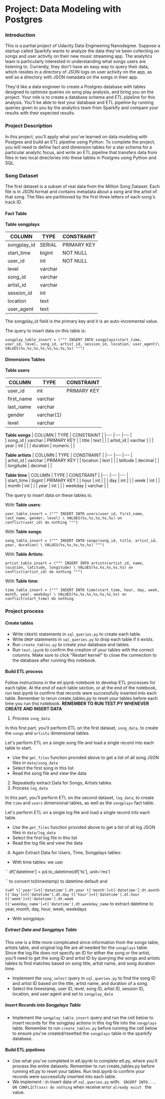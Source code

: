 <h1>Project: Data Modeling with Postgres</h1>
<h3>Introduction</h3>
<p>This is a partial project of Udacity Data Engineering Nanodegree. Suppose a startup called Sparkify wants to analyze the data they've been collecting on songs and user activity on their new music streaming app. The analytics team is particularly interested in understanding what songs users are listening to. Currently, they don't have an easy way to query their data, which resides in a directory of JSON logs on user activity on the app, as well as a directory with JSON metadata on the songs in their app.

</p>
<p>They'd like a data engineer to create a Postgres database with tables designed to optimize queries on song play analysis, and bring you on the project. Your role is to create a database schema and ETL pipeline for this analysis. You'll be able to test your database and ETL pipeline by running queries given to you by the analytics team from Sparkify and compare your results with their expected results.

</p>
<h3>Project Description</h3>
<p>In this project, you'll apply what you've learned on data modeling with Postgres and build an ETL pipeline using Python. To complete the project, you will need to define fact and dimension tables for a star schema for a particular analytic focus, and write an ETL pipeline that transfers data from files in two local directories into these tables in Postgres using Python and SQL.

</p>
<h3>Song Dataset</h3>
<p>The first dataset is a subset of real data from the Million Song Dataset. Each file is in JSON format and contains metadata about a song and the artist of that song. The files are partitioned by the first three letters of each song's track ID.</p>

#### Fact Table

**Table songplays**

| COLUMN  	| TYPE  	| CONSTRAINT  	|
|---	|---	|---	|	
|   songplay_id	| SERIAL  	|   PRIMARY KEY	| 
|   start_time	|   bigint	|   NOT NULL	| 
|   user_id	|   int	|   NOT NULL	| 
|   level	|   varchar |   	| 
|   song_id	|   varchar	|   	| 
|   artist_id	|   varchar	|   	| 
|   session_id	|   int	|   	| 
|   location	|   text	|   	| 
|   user_agent	|   text	|   	| 

The songplay_id field is the primary key and it is an auto-incremental value.

The query to insert data on this table is:

``songplay_table_insert = ("""
INSERT INTO songplays(start_time, user_id, level, song_id, artist_id, session_id, location, user_agent)\
VALUES(%s,%s,%s,%s,%s,%s,%s,%s)
""") ``
 
 #### Dimensions Tables

 
 **Table users**
 
 | COLUMN  	| TYPE  	| CONSTRAINT  	|
|---	|---	|---	|	
|   user_id	| int  	|   PRIMARY KEY	| 
|   first_name	|   varchar	|  	| 
|   last_name	|   varchar	|  	| 
|   gender	|   varchar(1) |   	| 
|   level	|   varchar	|   	| 

 **Table songs**
  | COLUMN  	| TYPE  	| CONSTRAINT  	|
|---	|---	|---	|	
|   song_id	| varchar	|   PRIMARY KEY	| 
|   title	|   text	|  	| 
|   artist_id	|   varchar	|  	| 
|   year	|   int |   	| 
|   duration	|   numeric	|   	| 

**Table artists**
| COLUMN  	| TYPE  	| CONSTRAINT  	|
|---	|---	|---	|	
|   artist_id	| varchar	|   PRIMARY KEY	| 
|   location	|   text	|  	| 
|   latitude	|   decimal	|  	| 
|   longitude	|   decimal |   	| 
 
**Table time**
 | COLUMN  	| TYPE  	| CONSTRAINT  	|
|---	|---	|---	|	
|   start_time	| bigint	|   PRIMARY KEY	| 
|   hour	|   int	|  	| 
|   day	|   int	|  	| 
|   week	|   int |   	| 
|   month	|   int	|   	| 
|   year	|   int	|   	| 
|   weekday	|   varchar	|   	| 

The query to insert data on these tables is:

With **Table users**:

``user_table_insert = ("""
 INSERT INTO users(user_id, first_name, last_name, gender, level) \
 VALUES(%s,%s,%s,%s,%s)
 on conflict(user_id) do nothing
 """)``

With **Table songs**:

``song_table_insert = ("""
INSERT INTO songs(song_id, title, artist_id, year, duration) \
VALUES(%s,%s,%s,%s,%s)
""")``

With **Table Artists**:

``artist_table_insert = ("""
INSERT INTO artists(artist_id, name, location, latitude, longitude) \
VALUES(%s,%s,%s,%s,%s)
on conflict(artist_id) do nothing
 """)``

With **Table time**:

``time_table_insert = ("""
INSERT INTO time(start_time, hour, day, week, month, year, weekday) \
VALUES(%s,%s,%s,%s,%s,%s,%s)
on conflict(start_time) do nothing``
<h3>Project process</h3>
<h4>Create tables</h4>
<ul>
  <li>Write <code>CREATE</code> statements in <code>sql_queries.py</code> to create each table.</li>
  <li>Write <code>DROP</code> statements in <code>sql_queries.py</code> to drop each table if it exists.</li>
  <li>Run <code>create_tables.py</code> to create your database and tables</li>
  <li>Run <code>test.ipynb</code> to confirm the creation of your tables with the correct columns. Make sure to click "Restart kernel" to close the connection to the database after running this notebook.
</li>
</ul>

<h4>Build ETL process</h4>

Follow instructions in the etl.ipynb notebook to develop ETL processes for each table. At the end of each table section, or at the end of the notebook, run test.ipynb to confirm that records were successfully inserted into each table. Remember to rerun create_tables.py to reset your tables before each time you run this notebook.
__REMEMBER TO RUN TEST.PY WHENEVER CREATE AND INSERT DATA__
1. Process `song_data`

In this first part, you'll perform ETL on the first dataset, `song_data`, to create the `songs` and `artists` dimensional tables.

Let's perform ETL on a single song file and load a single record into each table to start.
- Use the `get_files` function provided above to get a list of all song JSON files in `data/song_data`
- Select the first song in this list
- Read the song file and view the data

2. Repeatedly extract Data for Songs, Artists tables
3. Process `log_data`

In this part, you'll perform ETL on the second dataset, `log_data`, to create the `time` and `users` dimensional tables, as well as the `songplays` fact table.

Let's perform ETL on a single log file and load a single record into each table.
- Use the `get_files` function provided above to get a list of all log JSON files in `data/log_data`
- Select the first log file in this list
- Read the log file and view the data

4. Again Extract Data for Users, Time, Songplays tables:

- With time tables: we use:

``
df['datetime'] = pd.to_datetime(df['ts'], unit='ms')

``
to convert ts(timestamp) to datetime default and

``
t=df
t['year']=t['datetime'].dt.year
t['month']=t['datetime'].dt.month
t['day']=t['datetime'].dt.day
t['hour']=t['datetime'].dt.hour
t['week']=t['datetime'].dt.week
t['weekday_name']=t['datetime'].dt.weekday_name
``
to extract datetime to year, month, day, hour, week, weekdays

- With songplays: 
##### Extract Data and Songplays Table
This one is a little more complicated since information from the songs table, artists table, and original log file are all needed for the `songplays` table. Since the log file does not specify an ID for either the song or the artist, you'll need to get the song ID and artist ID by querying the songs and artists tables to find matches based on song title, artist name, and song duration time.
- Implement the `song_select` query in `sql_queries.py` to find the song ID and artist ID based on the title, artist name, and duration of a song.
- Select the timestamp, user ID, level, song ID, artist ID, session ID, location, and user agent and set to `songplay_data`

##### Insert Records into Songplays Table
- Implement the `songplay_table_insert` query and run the cell below to insert records for the songplay actions in this log file into the `songplays` table. Remember to run `create_tables.py` before running the cell below to ensure you've created/resetted the `songplays` table in the sparkify database.
<h4>Build ETL pipelines</h4>

- Use what you've completed in etl.ipynb to complete etl.py, where you'll process the entire datasets. Remember to run create_tables.py before running etl.py to reset your tables. Run test.ipynb to confirm your records were successfully inserted into each table.
- We implement : in insert data of <code>sql_queries.py</code> with:
`` INSERT INTO.... ON CONFLICT(xxx) do nothing``
when receive error `already exist ` the value.
